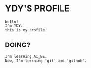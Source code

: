 # YDY'S PROFILE

    hello!
    I'm YDY.
    this is my profile.
    
## DOING?
    I'm learning AI_BE.
    Now, I'm learning 'git' and 'github'.

